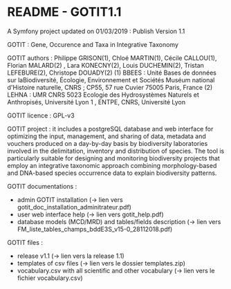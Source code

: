 README - GOTIT1.1
=====================
A Symfony project updated on 01/03/2019 : Publish Version 1.1

GOTIT : Gene, Occurence and Taxa in Integrative Taxonomy

GOTIT authors : Philippe GRISON(1), Chloé MARTIN(1), Cécile CALLOU(1),  Florian MALARD(2) , Lara KONECNY(2), Louis DUCHEMIN(2), Tristan LEFEBURE(2), Christope DOUADY(2)
(1)  BBEES : Unité Bases de données sur laBiodiversité, Écologie, Environnement et Sociétés Muséum national d'Histoire naturelle, CNRS ; CP55, 57 rue Cuvier 75005 Paris, France
(2)  LEHNA : UMR CNRS 5023 Ecologie des Hydrosystèmes Naturels et Anthropisés, Université Lyon 1 , ENTPE, CNRS, Université Lyon

GOTIT licence : GPL-v3

GOTIT project : it includes a postgreSQL database and web interface for optimizing the input, management, and sharing of data, metadata and vouchers produced on a day-by-day basis by biodiversity laboratories involved in the delimitation, inventory and distribution of species.
The tool is particularly suitable for designing and monitoring biodiversity projects that employ an integrative taxonomic approach combining morphology-based and DNA-based species occurrence data to explain biodiversity patterns.

GOTIT documentations : 
- admin GOTIT installation (-> lien vers gotit_doc_installation_adminitrateur.pdf)
- user web interface help (-> lien vers gotit_help.pdf)
- database models (MCD/MRD) and tables/fields description (-> lien vers FM_liste_tables_champs_bddE3S_v15-0_28112018.pdf)

GOTIT files :
- release v1.1 (-> lien vers la release 1.1)
- templates of csv files (-> lien vers le dossier templates.zip)
- vocabulary.csv with all scientific and other vocabulary (-> lien vers le fichier vocabulary.csv)

